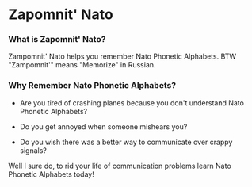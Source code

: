 # Zapomnit' Nato

### What is Zapomnit' Nato?

Zampomnit' Nato helps you remember Nato Phonetic Alphabets. BTW "Zampomnit'" means "Memorize" in Russian.

### Why Remember Nato Phonetic Alphabets?

- Are you tired of crashing planes because you don't understand Nato Phonetic Alphabets?

- Do you get annoyed when someone mishears you?

- Do you wish there was a better way to communicate over crappy signals?

Well I sure do, to rid your life of communication problems learn Nato Phonetic Alphabets today!